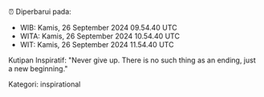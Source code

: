 ⏰ Diperbarui pada:
- WIB: Kamis, 26 September 2024 09.54.40 UTC
- WITA: Kamis, 26 September 2024 10.54.40 UTC
- WIT: Kamis, 26 September 2024 11.54.40 UTC

Kutipan Inspiratif:
"Never give up. There is no such thing as an ending, just a new beginning."


Kategori: inspirational

